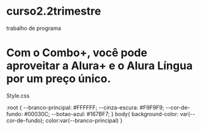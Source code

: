 # curso2.2trimestre
trabalho de programa
<!DOCTYPE html>
<html lang="pt-br">
<head>
    <meta charset="UTF-8">
    <meta http-equiv="X-UA-Compatible" content="IE=edge">
    <meta name="viewport" content="width=device-width, initial-scale=1.0">
    <title>AluraPlus</title>
    <link rel="stylesheet" href="style.css">
</head>
<body>
    <h1>Com o Combo+, você pode aproveitar a Alura+ e o Alura Língua por um preço único.</h1>
</body>
</html>

Style.css

:root {
    --branco-principal: #FFFFFF;
    --cinza-escura: #F9F9F9; 
    --cor-de-fundo: #00030C; 
    --botao-azul: #167BF7; 
}
body{
    background-color: var(--cor-de-fundo);
    color:var(--branco-principal)
}
